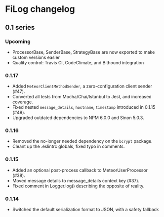 # FiLog changelog
## 0.1 series

### Upcoming

* ProcessorBase, SenderBase, StrategyBase are now exported to make custom versions easier
* Quality control: Travis CI, CodeClimate, and Bithound integration

### 0.1.17

* Added `MeteorClientMethodSender`, a zero-configuration client sender (#47).
* Converted all tests from Mocha/Chai/Istanbul to Jest, and increased coverage.
* Fixed nested `message_details`, `hostname`, `timestamp` introduced in 0.1.15 (#48).
* Upgraded outdated dependencies to NPM 6.0.0 and Sinon 5.0.3.

### 0.1.16

* Removed the no-longer needed dependency on the `bcrypt` package.
* Cleant up the .eslintrc globals, fixed typo in comments.

### 0.1.15

* Added an optional post-process callback to MeteorUserProcessor (#38).
* Moved message details to message_details context key (#37).
* Fixed comment in Logger.log() describing the opposite of reality.

### 0.1.14

* Switched the default serialization format to JSON, with a safety fallback for
  circular structures which JSON cannot represent.
* Legacy "inspect" serialization is now called serializeInspect.
* Package.json commands now use "meteor npm" instead of plain "npm".
* ServerLogger now inserts the hostname in logged messages.

### 0.1.13

* Updated dependencies
* Fixed a NPM packaging issue preventing installation in some cases.

### 0.1.12

* LeveledStrategy.constructor() no longer accepts non-Senders as sender arguments.
* Logger.log() no longer accepts invalid log levels (#26), to match PSR-3.
* Loggers no longer modify the message context (#25).
* Removed incorrect `readme` clause in `package.json`.

### 0.1.11

* Exposed TrivialStrategy to module consumers.
* Fixed incorrect default timestamp generation.
* Upgraded TraceKit to 0.4.4.
* Contributors are now listed.

### 0.1.10 / 0.1.9

* MongoDbSender can now take an existing collection instead of just a name
* Allow logging client request headers
* New TrivialStrategy for simple configurations
* New documentation site on [https://fgm.github.io/filog](https://fgm.github.io/filog)
* New CHANGELOG.md file documenting releases
* JsDoc standard applies to all code to support the documentation site
* ES5 (compiled) files are no longer maintained in repo
* ES6 (source) files are no longer included in the version published on NPM
* 0.1.9 incorrectly packaged release: deprecated

### 0.1.8 / 0.1.7

* Allow serializing objects with depth > 2
* Split tests between "unit" and "integration".
* 0.1.7 incorrectly packaged release: deprecated

### 0.1.6

* Support streamed requests
* New integration tests

### 0.1.5

* New TeeSender to send logs to multiple destinations
* Non-significant Meteor user "tokens" no longer transmitted

### 0.1.4

* Level and facility are embedded in syslog messages

### 0.1.3

* Fixed missing README update for syslog sender

### 0.1.2

* New Syslog sender using modern-syslog
* Fixed server-side double escaping in message strings
* Improved collection handling in MongoDbSender

### 0.1.1

* Fixed licensing inconsistency in README.md

### 0.1.0

* First version published on NPM
* Logging strategies can select loggers and customize them
* First basic documentation in README.md
* New configurable log processors
* Client/Server split
* First unit tests
* Dependencies cleanup
* Ignore node_modules


## 0.0 Series

The unreleased early code.
 
### 0.0.1

* Licensing clarified
* Require NPM 3 or later for local module

### Unnumbered

* Initial version

